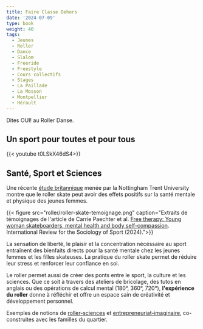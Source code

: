 ```yaml
---
title: Faire Classe Dehors
date: '2024-07-09'
type: book
weight: 40
tags:
  - Jeunes
  - Roller
  - Dance
  - Slalom
  - Freeride
  - Freestyle
  - Cours collectifs
  - Stages
  - La Paillade
  - La Mosson
  - Montpellier
  - Hérault
---
```


Dites OUI! au Roller Danse.

<!--more-->

## Un sport pour toutes et pour tous

{{< youtube t0LSkX46dS4>}}

## Santé, Sport et Sciences

Une récente [étude britannique](https://journals.sagepub.com/doi/epub/10.1177/10126902241268357) menée par la Nottingham Trent University montre que le roller skate peut avoir des effets positifs sur la santé mentale et physique des jeunes femmes. 

{{< figure src="roller/roller-skate-temoignage.png" caption="Extraits de témoignages de l'article de Carrie Paechter et al. [Free therapy: Young woman skateboarders, mental health and body self-compassion](https://journals.sagepub.com/doi/full/10.1177/10126902241268357). International Review for the Sociology of Sport (2024).">}} 

La sensation de liberté, le plaisir et la concentration nécéssaire au sport entraînent des bienfaits directs pour la santé mentale chez les jeunes femmes et les filles skateuses. La pratique du roller skate permet de réduire leur stress et renforcer leur confiance en soi.

Le roller permet aussi de créer des ponts entre le sport, la culture et les sciences. Que ce soit à travers des ateliers de bricolage, des tutos en anglais ou des opérations de calcul mental (180°, 360°, 720°), <b>l'expérience du roller</b> donne à réfléchir et offre un espace sain de créativité et développement personnel.

Exemples de notions de [roller-sciences](https://www.mathsetmaryam.fr/u/Roller-Notions-scientifiques.pdf) et [entrepreneuriat-imaginaire](https://www.mathsetmaryam.fr/u/Les-Etoiles-de-la-Mosson-Montpellier-2028.pdf), co-construites avec les familles du quartier.

